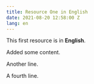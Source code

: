 ```yaml
---
title: Resource One in English
date: 2021-08-20 12:58:00 Z
lang: en
---
```

This first resource is in **English**.

Added some content.

Another line.

A fourth line.